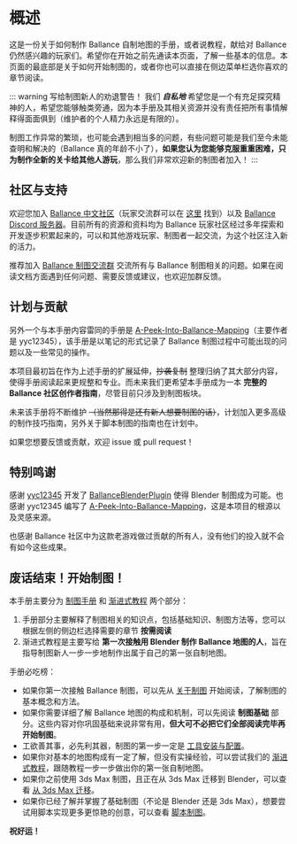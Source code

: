 # 概述

这是一份关于如何制作 Ballance 自制地图的手册，或者说教程，献给对 Ballance 仍然感兴趣的玩家们。希望你在开始之前先通读本页面，了解一些基本的信息。本页面的最底部是关于如何开始制图的，或者你也可以直接在侧边菜单栏选你喜欢的章节阅读。

::: warning 写给制图新人的劝退警告！
我们 **_自私地_** 希望您是一个有充足探究精神的人，希望您能够触类旁通，因为本手册及其相关资源并没有责任把所有事情解释得面面俱到（维护者的个人精力永远是有限的）。

制图工作异常的繁琐，也可能会遇到相当多的问题，有些问题可能是我们至今未能查明和解决的（Ballance 真的年龄不小了），**如果您认为您能够克服重重困难，只为制作全新的关卡给其他人游玩**，那么我们非常欢迎新的制图者加入！
:::

## 社区与支持

欢迎您加入 [Ballance 中文社区](https://ballance.jxpxxzj.cn/wiki/Ballance%E5%90%A7)（玩家交流群可以在 [这里](https://ballance.jxpxxzj.cn/wiki/Ballance%E5%90%A7#%E7%8E%A9%E5%AE%B6%E4%BA%A4%E6%B5%81%E7%BE%A4) 找到）以及 [Ballance Discord 服务器](https://ballance.jxpxxzj.cn/wiki/Ballance_Discord%E6%9C%8D%E5%8A%A1%E5%99%A8)。目前所有的资源和资料均为 Ballance 玩家社区经过多年探索和开发逐步积累起来的，可以和其他游戏玩家、制图者一起交流，为这个社区注入新的活力。

推荐加入 [Ballance 制图交流群](https://qm.qq.com/q/6K8JNC3X8W) 交流所有与 Ballance 制图相关的问题。如果在阅读文档方面遇到任何问题、需要反馈或建议，也欢迎加群反馈。

<!-- TODO: 后续记得开放 Issue 和 PR -->

## 计划与贡献

另外一个与本手册内容雷同的手册是 [A-Peek-Into-Ballance-Mapping](https://yyc12345.github.io/A-Peek-Into-Ballance-Mapping/)（主要作者是 yyc12345），该手册是以笔记的形式记录了 Ballance 制图过程中可能出现的问题以及一些常见的操作。

本项目最初旨在作为上述手册的扩展延伸，~~抄袭复制~~ 整理归纳了其大部分内容，使得手册阅读起来更规整和专业。而未来我们更希望本手册成为一本 **完整的 Ballance 社区创作者指南**，尽管目前只涉及到制图板块。

未来该手册将不断维护 ~~（当然那得是还有新人想要制图的话）~~，计划加入更多高级的制作技巧指南，另外关于脚本制图的指南也在计划中。

如果您想要反馈或贡献，欢迎 issue 或 pull request！

## 特别鸣谢

感谢 [yyc12345](https://github.com/yyc12345) 开发了 [BallanceBlenderPlugin](https://github.com/yyc12345/BallanceBlenderHelper) 使得 Blender 制图成为可能。也感谢 yyc12345 编写了 [A-Peek-Into-Ballance-Mapping](https://yyc12345.github.io/A-Peek-Into-Ballance-Mapping/)，这是本项目的根源以及灵感来源。

也感谢 Ballance 社区中为这款老游戏做过贡献的所有人，没有他们的投入就不会有如今这些成果。

## 废话结束！开始制图！

本手册主要分为 [制图手册](#概述) 和 [渐进式教程](/tutorial/blender/your-first-map) 两个部分：

1. 手册部分主要解释了制图相关的知识点，包括基础知识、制图方法等，您可以根据左侧的侧边栏选择需要的章节 **按需阅读**
2. 渐进式教程是主要写给 **第一次接触用 Blender 制作 Ballance 地图的人**，旨在指导制图新人一步一步地制作出属于自己的第一张自制地图。

手册必吃榜：

- 如果你第一次接触 Ballance 制图，可以先从 [关于制图](about-mapping) 开始阅读，了解制图的基本概念和方法。
- 如果你需要详细了解 Ballance 地图的构成和机制，可以先阅读 **制图基础** 部分。这些内容对你巩固基础来说非常有用，**但大可不必把它们全部阅读完毕再开始制图**。
- 工欲善其事，必先利其器，制图的第一步一定是 [工具安装与配置](installations)。
- 如果你对基本的地图构成有一定了解，但没有实操经验，可以尝试我们的 [渐进式教程](/tutorial/blender/your-first-map)，跟随教程一步一步做出你的第一张自制地图。
- 如果你之前使用 3ds Max 制图，且正在从 3ds Max 迁移到 Blender，可以查看 [从 3ds Max 迁移](migrate-from-max)。
- 如果你已经了解并掌握了基础制图（不论是 Blender 还是 3ds Max），想要尝试用脚本实现更多更惊艳的创意，可以查看 [脚本制图](../../scripting/basic/intro)。

**祝好运！**
